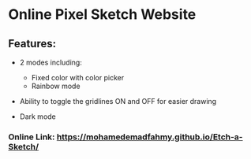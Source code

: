 # Online Pixel Sketch Website

## Features:

+ 2 modes including:
    + Fixed color with color picker
    + Rainbow mode

+ Ability to toggle the gridlines ON and OFF for easier drawing

+ Dark mode


### **Online Link:** https://mohamedemadfahmy.github.io/Etch-a-Sketch/
